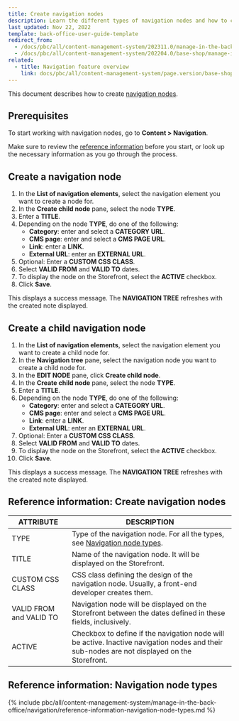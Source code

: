 ```yaml
---
title: Create navigation nodes
description: Learn the different types of navigation nodes and how to create navigation nodes in the Spryker Cloud Commerce OS Back Office.
last_updated: Nov 22, 2022
template: back-office-user-guide-template
redirect_from:
  - /docs/pbc/all/content-management-system/202311.0/manage-in-the-back-office/navigation/create-navigation-nodes.html
  - /docs/pbc/all/content-management-system/202204.0/base-shop/manage-in-the-back-office/navigation/create-navigation-nodes.html
related:
  - title: Navigation feature overview
    link: docs/pbc/all/content-management-system/page.version/base-shop/navigation-feature-overview.html
---
```


This document describes how to create [navigation nodes](/docs/pbc/all/content-management-system/{{page.version}}/base-shop/navigation-feature-overview.html#navigation-node).

## Prerequisites

To start working with navigation nodes, go to **Content&nbsp;<span aria-label="and then">></span> Navigation**.

Make sure to review the [reference information](#reference-information-create-navigation-nodes) before you start, or look up the necessary information as you go through the process.

## Create a navigation node

1. In the **List of navigation elements**, select the navigation element you want to create a node for.
2. In the **Create child node** pane, select the node **TYPE**.
3. Enter a **TITLE**.
4. Depending on the node **TYPE**, do one of the following:
    * **Category**: enter and select a **CATEGORY URL**.
    * **CMS page**: enter and select a **CMS PAGE URL**.
    * **Link**: enter a **LINK**.
    * **External URL**: enter an **EXTERNAL URL**.
5. Optional: Enter a **CUSTOM CSS CLASS**.
6. Select **VALID FROM** and **VALID TO** dates.
7. To display the node on the Storefront, select the **ACTIVE** checkbox.
8. Click **Save**.

This displays a success message. The **NAVIGATION TREE** refreshes with the created note displayed.

## Create a child navigation node

1. In the **List of navigation elements**, select the navigation element you want to create a child node for.
2. In the **Navigation tree** pane, select the navigation node you want to create a child node for.
3. In the **EDIT NODE** pane, click **Create child node**.
4. In the **Create child node** pane, select the node **TYPE**.
5. Enter a **TITLE**.
6. Depending on the node **TYPE**, do one of the following:
    * **Category**: enter and select a **CATEGORY URL**.
    * **CMS page**: enter and select a **CMS PAGE URL**.
    * **Link**: enter a **LINK**.
    * **External URL**: enter an **EXTERNAL URL**.
7. Optional: Enter a **CUSTOM CSS CLASS**.
8. Select **VALID FROM** and **VALID TO** dates.
9. To display the node on the Storefront, select the **ACTIVE** checkbox.
10. Click **Save**.

This displays a success message. The **NAVIGATION TREE** refreshes with the created note displayed.


## Reference information: Create navigation nodes

| ATTRIBUTE | DESCRIPTION |
| --- | --- |
| TYPE | Type of the navigation node. For all the types, see [Navigation node types](#reference-information-navigation-node-types). |
| TITLE | Name of the navigation node. It will be displayed on the Storefront. |
| CUSTOM CSS CLASS | CSS class defining the design of the navigation node. Usually, a front-end developer creates them. |
| VALID FROM and VALID TO | Navigation node will be displayed on the Storefront between the dates defined in these fields, inclusively. |
| ACTIVE | Checkbox to define if the navigation node will be active. Inactive navigation nodes and their sub-nodes are not displayed on the Storefront.  |

## Reference information: Navigation node types
{% include pbc/all/content-management-system/manage-in-the-back-office/navigation/reference-information-navigation-node-types.md %} <!-- To edit, see /_includes/pbc/all/content-management-system/manage-in-the-back-office/navigation/reference-information-navigation-node-types.md -->
